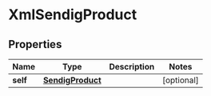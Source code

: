 

# XmlSendigProduct

## Properties

Name | Type | Description | Notes
------------ | ------------- | ------------- | -------------
**self** | [**SendigProduct**](SendigProduct.md) |  |  [optional]




